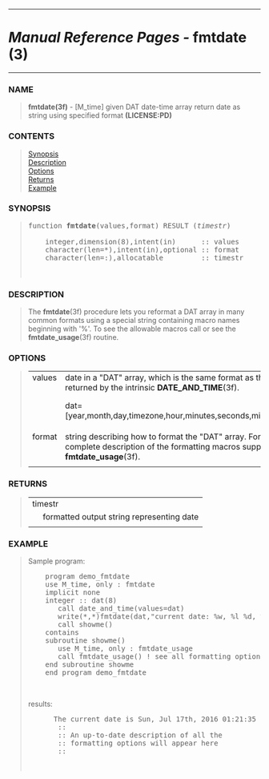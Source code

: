 <?
<body>
  <a name="top" id="top"></a>
  <div id="Container">
    <div id="Content">
      <div class="c22">
        <hr />
        <h1><i>Manual Reference Pages -</i> fmtdate (3)</h1>
        <hr />
      </div><a name="0"></a>
      <h3><a name="0">NAME</a></h3>
      <blockquote>
        <b>fmtdate(3f)</b> - [M_time] given DAT date-time array return date as string using specified format <b>(LICENSE:PD)</b>
      </blockquote><a name="contents" id="contents"></a>
      <h3>CONTENTS</h3>
      <blockquote>
        <a href="#1">Synopsis</a><br />
        <a href="#2">Description</a><br />
        <a href="#3">Options</a><br />
        <a href="#4">Returns</a><br />
        <a href="#5">Example</a><br />
      </blockquote><a name="8"></a>
      <h3><a name="8">SYNOPSIS</a></h3>
      <blockquote>
        <pre>
function <b>fmtdate</b>(values,format) RESULT (<i>timestr</i>)
<br />    integer,dimension(8),intent(in)      :: values
    character(len=*),intent(in),optional :: format
    character(len=:),allocatable         :: timestr
<br />
</pre>
      </blockquote><a name="2"></a>
      <h3><a name="2">DESCRIPTION</a></h3>
      <blockquote>
        The <b>fmtdate</b>(3f) procedure lets you reformat a DAT array in many common formats using a special string containing macro names beginning with
        '%'. To see the allowable macros call or see the <b>fmtdate_usage</b>(3f) routine.
      </blockquote><a name="3"></a>
      <h3><a name="3">OPTIONS</a></h3>
      <blockquote>
        <table cellpadding="3">
          <tr valign="top">
            <td class="c23" width="6%" nowrap="nowrap">values</td>
            <td valign="bottom">
              date in a "DAT" array, which is the same format as the values returned by the intrinsic <b>DATE_AND_TIME</b>(3f).
              <p>dat=[year,month,day,timezone,hour,minutes,seconds,milliseconds]</p>
            </td>
          </tr>
          <tr valign="top">
            <td class="c23" width="6%" nowrap="nowrap">format</td>
            <td valign="bottom">string describing how to format the "DAT" array. For a complete description of the formatting macros supported see
            <b>fmtdate_usage</b>(3f).</td>
          </tr>
          <tr>
            <td></td>
          </tr>
        </table>
      </blockquote><a name="4"></a>
      <h3><a name="4">RETURNS</a></h3>
      <blockquote>
        <table cellpadding="3">
          <tr valign="top">
            <td class="c24" colspan="2">timestr</td>
          </tr>
          <tr valign="top">
            <td width="6%"></td>
            <td>formatted output string representing date</td>
          </tr>
          <tr>
            <td></td>
          </tr>
        </table>
      </blockquote><a name="5"></a>
      <h3><a name="5">EXAMPLE</a></h3>
      <blockquote>
        Sample program:
        <pre>
    program demo_fmtdate
    use M_time, only : fmtdate
    implicit none
    integer :: dat(8)
       call date_and_time(values=dat)
       write(*,*)fmtdate(dat,"current date: %w, %l %d, %Y %H:%m:%s %N")
       call showme()
    contains
    subroutine showme()
       use M_time, only : fmtdate_usage
       call fmtdate_usage() ! see all formatting options
    end subroutine showme
    end program demo_fmtdate
<br />
</pre>results:
        <pre>
      The current date is Sun, Jul 17th, 2016 01:21:35 PM
       ::
       :: An up-to-date description of all the
       :: formatting options will appear here
       ::
<br />
</pre>
      </blockquote><a name="6"></a>
    </div>
  </div>
</body>
